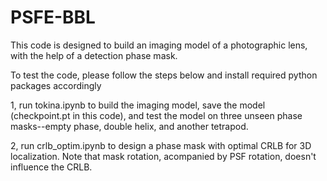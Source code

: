 # PSFE-BBL
This code is designed to build an imaging model of a photographic lens, with the help of a detection phase mask.

To test the code, please follow the steps below and install required python packages accordingly 

1, run tokina.ipynb to build the imaging model, save the model (checkpoint.pt in this code), and test the model on three unseen phase masks--empty phase, double helix, and another tetrapod.

2, run crlb_optim.ipynb to design a phase mask with optimal CRLB for 3D localization. Note that mask rotation, acompanied by PSF rotation, doesn't influence the CRLB.
